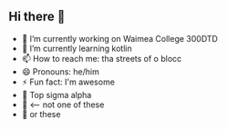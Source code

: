 ## Hi there 👋

- 🔭 I’m currently working on Waimea College 300DTD
- 🌱 I’m currently learning kotlin
- 📫 How to reach me: tha streets of o blocc
- 😄 Pronouns: he/him
- ⚡ Fun fact: I'm awesome
- 👺 Top sigma alpha
- 🤡 <-- not one of these
- 💩 or these

